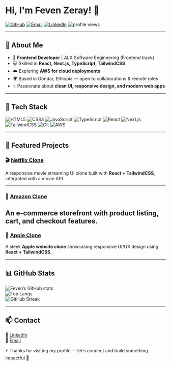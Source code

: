 # Hi, I'm Feven Zeray! 👋

<p align="left">
  <a href="https://github.com/Feven-Z"><img src="https://img.shields.io/badge/GitHub-Feven--Z-black?logo=github" alt="GitHub"></a>
  <a href="mailto:fevenzeray2028@gmail.com"><img src="https://img.shields.io/badge/Email-Contact-blue?logo=gmail" alt="Email"></a>
  <a href="https://linkedin.com/in/feven-zeray"><img src="https://img.shields.io/badge/LinkedIn-Connect-0A66C2?logo=linkedin&logoColor=white" alt="LinkedIn"></a>
  <img src="https://komarev.com/ghpvc/?username=Feven-Z&style=flat" alt="profile views"/>
</p>

---

## 🚀 About Me
- 🎯 **Frontend Developer** | ALX Software Engineering (Frontend track)  
- 💻 Skilled in **React, Next.js, TypeScript, TailwindCSS**  
- ☁️ Exploring **AWS for cloud deployments**  
- 🌍 Based in Gondar, Ethiopia — open to collaborations & remote roles  
- 💡 Passionate about **clean UI, responsive design, and modern web apps**  

---

## 🧰 Tech Stack
![HTML5](https://img.shields.io/badge/HTML5-E34F26?logo=html5&logoColor=white)
![CSS3](https://img.shields.io/badge/CSS3-1572B6?logo=css3&logoColor=white)
![JavaScript](https://img.shields.io/badge/JavaScript-F7DF1E?logo=javascript&logoColor=black)
![TypeScript](https://img.shields.io/badge/TypeScript-3178C6?logo=typescript&logoColor=white)
![React](https://img.shields.io/badge/React-20232A?logo=react&logoColor=61DAFB)
![Next.js](https://img.shields.io/badge/Next.js-000000?logo=nextdotjs&logoColor=white)
![TailwindCSS](https://img.shields.io/badge/TailwindCSS-06B6D4?logo=tailwindcss&logoColor=white)
![Git](https://img.shields.io/badge/Git-F05032?logo=git&logoColor=white)
![AWS](https://img.shields.io/badge/AWS-232F3E?logo=amazonaws&logoColor=FF9900)

---

## 🌟 Featured Projects

### 🎬 [Netflix Clone](https://github.com/Feven-Z/Netflix-Clone)
A responsive movie streaming UI clone built with **React + TailwindCSS**, integrated with a movie API.

---

### 🛒 [Amazon Clone](https://github.com/Feven-Z/Amazon-Clone)
An e-commerce storefront with product listing, cart, and checkout features. 
---

### 🍎 [Apple Clone](https://github.com/Feven-Z/Apple-Clone)
A sleek **Apple website clone** showcasing responsive UI/UX design using **React + TailwindCSS**.

---

## 📊 GitHub Stats
![Feven’s GitHub stats](https://github-readme-stats.vercel.app/api?username=Feven-Zeray&show_icons=true&theme=radical)  
![Top Langs](https://github-readme-stats.vercel.app/api/top-langs/?username=Feven-Zeray&layout=compact&theme=radical)  
![GitHub Streak](https://streak-stats.demolab.com?user=Feven-Zeray&theme=radical)  

---

## 📫 Contact
💼 [LinkedIn](https://linkedin.com/in/fevenzeray)  
📧 [Email](mailto:fevenzeray2028@gmail.com)  

⚡ Thanks for visiting my profile — let’s connect and build something impactful 🚀
